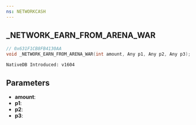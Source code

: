 ```yaml
---
ns: NETWORKCASH
---
```

## _NETWORK_EARN_FROM_ARENA_WAR

```c
// 0x631F1CB8FB4130AA
void _NETWORK_EARN_FROM_ARENA_WAR(int amount, Any p1, Any p2, Any p3);
```

```
NativeDB Introduced: v1604
```

## Parameters
* **amount**:
* **p1**:
* **p2**:
* **p3**:
